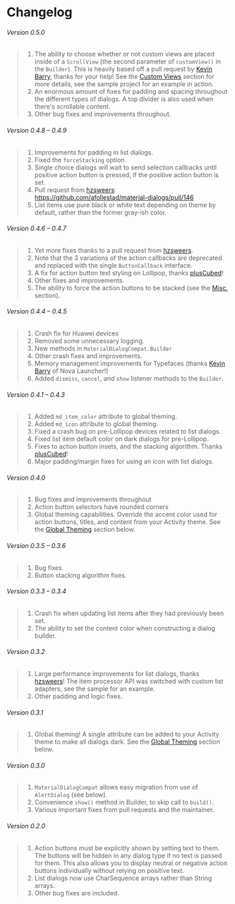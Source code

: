 Changelog
=========

###### Version 0.5.0

> 1. The ability to choose whether or not custom views are placed inside of a `ScrollView` (the second parameter of `customView()` in the `Builder`). This is heavily based off a pull request by [Kevin Barry](https://github.com/teslacoil), thanks for your help! See the [Custom Views](https://github.com/afollestad/material-dialogs#custom-views) section for more details, see the sample project for an example in action.
> 2. An enormous amount of fixes for padding and spacing throughout the different types of dialogs. A top divider is also used when there's scrollable content.
> 3. Other bug fixes and improvements throughout.

###### Version 0.4.8 – 0.4.9

> 1. Improvements for padding in list dialogs.
> 2. Fixed the `forceStacking` option.
> 3. Single choice dialogs will wait to send selection callbacks until positive action button is pressed, if the positive action button is set.
> 4. Pull request from [hzsweers](https://github.com/hzsweers): https://github.com/afollestad/material-dialogs/pull/146
> 5. List items use pure black or white text depending on theme by default, rather than the former gray-ish color.

###### Version 0.4.6 – 0.4.7

> 1. Yet more fixes thanks to a pull request from [hzsweers](https://github.com/hzsweers).
> 2. Note that the 3 variations of the action callbacks are deprecated and replaced with the single `ButtonCallback` interface.
> 3. A fix for action button text styling on Lollipop, thanks [plusCubed](https://github.com/plusCubed)!
> 4. Other fixes and improvements.
> 5. The ability to force the action buttons to be stacked (see the [Misc.](#misc) section).

###### Version 0.4.4 – 0.4.5

> 1. Crash fix for Huawei devices
> 2. Removed some unnecessary logging.
> 3. New methods in `MaterialDialogCompat.Builder`
> 4. Other crash fixes and improvements.
> 5. Memory management improvements for Typefaces (thanks [Kevin Barry](https://github.com/teslacoil) of Nova Launcher!)
> 6. Added `dismiss`, `cancel`, and `show` listener methods to the `Builder`.

###### Version 0.4.1 – 0.4.3

> 1. Added `md_item_color` attribute to global theming.
> 2. Added `md_icon` attribute to global theming.
> 3. Fixed a crash bug on pre-Lollipop devices related to list dialogs.
> 4. Fixed list item default color on dark dialogs for pre-Lollipop.
> 5. Fixes to action button insets, and the stacking algorithm. Thanks [plusCubed](https://github.com/plusCubed)!
> 6. Major padding/margin fixes for using an icon with list dialogs.

###### Version 0.4.0

> 1. Bug fixes and improvements throughout
> 2. Action button selectors have rounded corners
> 3. Global theming capabilities. Override the accent color used for action buttons, titles, and content from your Activity theme. See the [Global Theming](#global-theming) section below.

###### Version 0.3.5 – 0.3.6

> 1. Bug fixes.
> 2. Button stacking algorithm fixes.

###### Version 0.3.3 – 0.3.4

> 1. Crash fix when updating list items after they had previously been set.
> 2. The ability to set the content color when constructing a dialog builder.

###### Version 0.3.2

> 1. Large performance improvements for list dialogs, thanks [hzsweers](https://github.com/hzsweers)! The item processor API was switched with custom list adapters, see the sample for an example.
> 2. Other padding and logic fixes.

###### Version 0.3.1

> 1. Global theming! A single attribute can be added to your Activity theme to make all dialogs dark. See the [Global Theming](#global-theming) section below.

###### Version 0.3.0

> 1. `MaterialDialogCompat` allows easy migration from use of `AlertDialog` (see below).
> 2. Convenience `show()` method in Builder, to skip call to `build()`.
> 3. Various important fixes from pull requests and the maintainer.

###### Version 0.2.0

> 1. Action buttons must be explicitly shown by setting text to them. The buttons will be hidden in any dialog type if no text is passed for them. This also allows you to display neutral or negative action buttons individually without relying on positive text.
> 2. List dialogs now use CharSequence arrays rather than String arrays.
> 3. Other bug fixes are included.